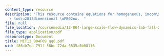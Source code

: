 ```yaml
---
content_type: resource
description: "This resource contains equations for homogeneous, incom\xADpressible,\
  \ two\u2013dimensional \uFB02ow.  "
file: null
file_location: /coursemedia/12-804-large-scale-flow-dynamics-lab-fall-2009/f86db7ca791f58be72da6835a0b081f6_MIT12_804F09_qg0.pdf
file_type: application/pdf
resourcetype: Document
title: MIT12_804F09_qg0.pdf
uid: f86db7ca-791f-58be-72da-6835a0b081f6
---
```

